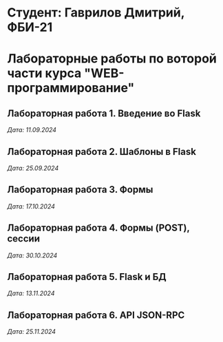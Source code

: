 # Студент: Гаврилов Дмитрий, ФБИ-21

# Лабораторные работы по воторой части курса "WEB-программирование"

## Лабораторная работа 1. Введение во Flask

*Дата: 11.09.2024*


## Лабораторная работа 2. Шаблоны в Flask

*Дата: 25.09.2024*

## Лабораторная работа 3. Формы

*Дата: 17.10.2024*

## Лабораторная работа 4. Формы (POST), сессии
*Дата: 30.10.2024*

## Лабораторная работа 5. Flask и БД
*Дата: 13.11.2024*

## Лабораторная работа 6. API JSON-RPC
*Дата: 25.11.2024*
